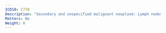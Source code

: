 ```yaml
---
ICD10: C778
Description: "Secondary and unspecified malignant neoplasm: Lymph nodes of multiple regions"
Matters: No
Weight: 0
---
```


